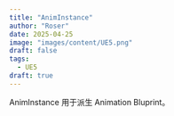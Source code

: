 ```yaml
---
title: "AnimInstance"
author: "Roser"
date: 2025-04-25
image: "images/content/UE5.png"
draft: false
tags:
  - UE5
draft: true
---
```

AnimInstance 用于派生 Animation Bluprint。